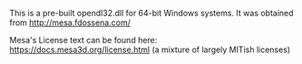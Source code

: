 This is a pre-built opendl32.dll for 64-bit Windows systems.
It was obtained from <http://mesa.fdossena.com/>

Mesa's License text can be found here:
https://docs.mesa3d.org/license.html
(a mixture of largely MITish licenses)
